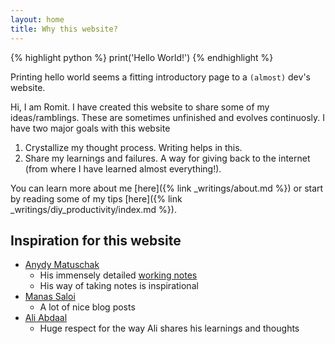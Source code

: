 ```yaml
---
layout: home
title: Why this website?
---
```


{% highlight python %}
print('Hello World!')
{% endhighlight %}

Printing hello world seems a fitting introductory page to a `(almost)` dev's website.

Hi, I am Romit. I have created this website to share some of my ideas/ramblings. These are sometimes unfinished and evolves continuosly. I have two major goals with this website
1. Crystallize my thought process. Writing helps in this.
2. Share my learnings and failures. A way for giving back to the internet (from where I have learned almost everything!).

You can learn more about me [here]({% link _writings/about.md %}) or start by reading some of my tips [here]({% link _writings/diy_productivity/index.md %}).

## Inspiration for this website
- [Anydy Matuschak](https://andymatuschak.org/)
    - His immensely detailed [working notes](https://notes.andymatuschak.org/About_these_notes)
    - His way of taking notes is inspirational
- [Manas Saloi](https://manassaloi.com/)
    - A lot of nice blog posts
- [Ali Abdaal](https://aliabdaal.com/)
    - Huge respect for the way Ali shares his learnings and thoughts